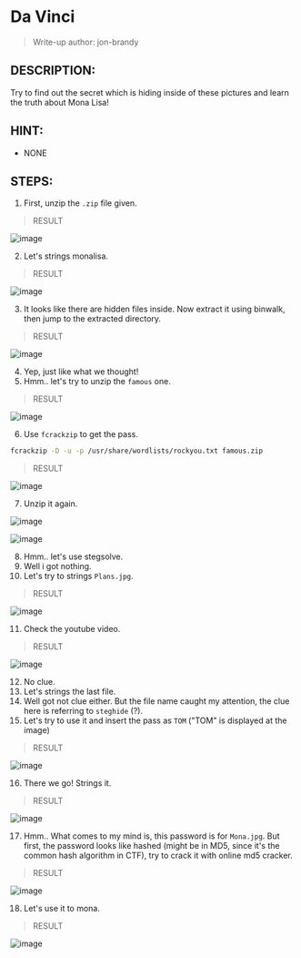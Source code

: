 # Da Vinci
> Write-up author: jon-brandy
## DESCRIPTION:
Try to find out the secret which is hiding inside of these pictures and learn the truth about Mona Lisa!
## HINT:
- NONE
## STEPS:
1. First, unzip the `.zip` file given.

> RESULT

![image](https://user-images.githubusercontent.com/70703371/210077219-fc23a929-ce9e-4515-a783-65182b34fa37.png)


2. Let's strings monalisa.

> RESULT

![image](https://user-images.githubusercontent.com/70703371/210077274-0a65b0cb-eb33-4b29-b536-654e5f56e7e1.png)


3. It looks like there are hidden files inside. Now extract it using binwalk, then jump to the extracted directory.

> RESULT

![image](https://user-images.githubusercontent.com/70703371/210077423-dd7484c0-15e8-4fc9-a59d-bd7687c475bc.png)


4. Yep, just like what we thought!
5. Hmm.. let's try to unzip the `famous` one.

> RESULT

![image](https://user-images.githubusercontent.com/70703371/210077514-655246a8-441c-4c51-9ddd-9978ff4f3b0d.png)


6. Use `fcrackzip` to get the pass.

```sh
fcrackzip -D -u -p /usr/share/wordlists/rockyou.txt famous.zip
```

> RESULT

![image](https://user-images.githubusercontent.com/70703371/210077594-0c2567f6-0afa-4ead-8f21-63290f3d4160.png)


7. Unzip it again.

![image](https://user-images.githubusercontent.com/70703371/210077669-3cb97800-6c66-474d-8a0e-04bc7ccb1360.png)


![image](https://user-images.githubusercontent.com/70703371/210077710-43accee0-98c0-4996-a29d-2e03b5dc5233.png)


8. Hmm.. let's use stegsolve.
9. Well i got nothing.
10. Let's try to strings `Plans.jpg`.

> RESULT

![image](https://user-images.githubusercontent.com/70703371/210078206-b8ef1afc-346c-4c1a-afad-3b590f416382.png)


11. Check the youtube video.

> RESULT

![image](https://user-images.githubusercontent.com/70703371/210078287-f7fbd5b5-4020-42eb-aec4-a3c8b29fb271.png)


12. No clue.
13. Let's strings the last file.
14. Well got not clue either. But the file name caught my attention, the clue here is referring to `steghide` (?).
15. Let's try to use it and insert the pass as `TOM` ("TOM" is displayed at the image)

> RESULT

![image](https://user-images.githubusercontent.com/70703371/210078864-d4441fed-af7e-49bc-bcab-8516d95f6f70.png)


16. There we go! Strings it.

> RESULT

![image](https://user-images.githubusercontent.com/70703371/210078930-018e72e1-a29a-4fc3-9ebe-ee7e44559563.png)


17. Hmm.. What comes to my mind is, this password is for `Mona.jpg`. But first, the password looks like hashed (might be in MD5, since it's the common hash algorithm in CTF), try to crack it with online md5 cracker.

> RESULT

![image](https://user-images.githubusercontent.com/70703371/210079725-b0babbea-8f42-445b-ab42-41665f2738f2.png)


18. Let's use it to mona.

> RESULT

![image](https://user-images.githubusercontent.com/70703371/210079842-1c114675-f653-4eff-95ed-a96f7ff0c374.png)


